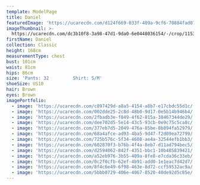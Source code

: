 ```yaml
---
template: ModelPage
title: Daniel
featuredImage: 'https://ucarecdn.com/d124f669-033f-409a-9cf6-70884fad07cc/'
imageThumbnail: >-
  https://ucarecdn.com/dc3b10f8-3a98-47d1-9da0-6e0448036154/-/crop/1153x1632/629,0/-/preview/
firstName: Daniel
collection: Classic
height: 168cm
measurementType: chest
bust: 101cm
waist: 81cm
hips: 86cm
size: 'Pants: 32         Shirt: S/M'
shoeSize: US10
hair: Brown
eyes: Brown
imagePortfolio:
  - image: 'https://ucarecdn.com/c897429d-a8a5-4154-a8b7-e17cbdc55d1c/'
  - image: 'https://ucarecdn.com/002dde25-2c8d-48b0-9d17-0e5b14b946b4/'
  - image: 'https://ucarecdn.com/2fbadb3e-f849-4f62-815a-38467344de29/'
  - image: 'https://ucarecdn.com/dee702d5-5e14-43c5-93cb-0e9c75c5ca8c/'
  - image: 'https://ucarecdn.com/377eb7d5-2049-476a-85be-8b894fa52979/'
  - image: 'https://ucarecdn.com/68a4afce-ad93-4ba5-9d47-f2d09ea72799/'
  - image: 'https://ucarecdn.com/725b576c-5f34-4608-ae4a-32544efb1bb3/'
  - image: 'https://ucarecdn.com/602870f3-b76b-4f4a-8eb7-d11ad794bec5/'
  - image: 'https://ucarecdn.com/d2594062-842f-4351-bbc1-10b485839421/'
  - image: 'https://ucarecdn.com/a52eb976-3b55-409a-8fe8-e7cda36c33eb/'
  - image: 'https://ucarecdn.com/0c2f0cfb-62ef-4b91-add0-1e1eac7d42d7/'
  - image: 'https://ucarecdn.com/8f4c6e49-6f98-463e-8d72-ccf59532ac9a/'
  - image: 'https://ucarecdn.com/5bbb0729-406e-4067-8520-40de92d5c85e/'
---
```


